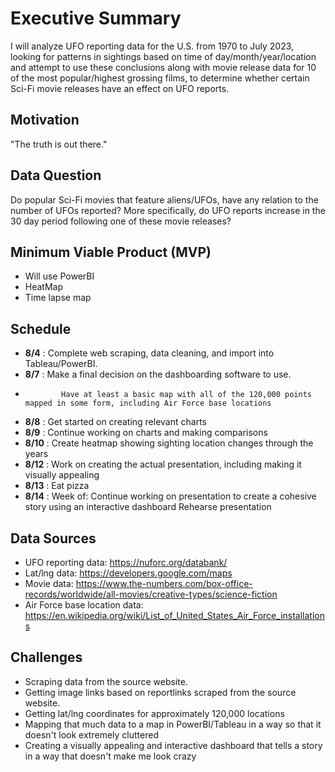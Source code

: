 # Executive Summary

I will analyze UFO reporting data for the U.S. from 1970 to July 2023, looking for patterns in sightings based on time of day/month/year/location and attempt to use these conclusions along with movie release data for 10 of the most popular/highest grossing films, to determine whether certain Sci-Fi movie releases have an effect on UFO reports. 

## Motivation

"The truth is out there."

## Data Question

Do popular Sci-Fi movies that feature aliens/UFOs, have any relation to the number of UFOs reported? 
More specifically, do UFO reports increase in the 30 day period following one of these movie releases?


## Minimum Viable Product (MVP)

- Will use PowerBI
- HeatMap
- Time lapse map


## Schedule

- **8/4**   : Complete web scraping, data cleaning, and import into Tableau/PowerBI.
- **8/7**   : Make a final decision on the dashboarding software to use.
-             Have at least a basic map with all of the 120,000 points mapped in some form, including Air Force base locations
- **8/8**   : Get started on creating relevant charts
- **8/9**   : Continue working on charts and making comparisons
- **8/10**  : Create heatmap showing sighting location changes through the years
- **8/12**  : Work on creating the actual presentation, including making it visually appealing
- **8/13**  : Eat pizza
- **8/14**  : Week of: Continue working on presentation to create a cohesive story using an interactive dashboard
                       Rehearse presentation
                       

## Data Sources 

- UFO reporting data: https://nuforc.org/databank/
- Lat/lng data: https://developers.google.com/maps
- Movie data: https://www.the-numbers.com/box-office-records/worldwide/all-movies/creative-types/science-fiction
- Air Force base location data: https://en.wikipedia.org/wiki/List_of_United_States_Air_Force_installations



## Challenges

- Scraping data from the source website.
- Getting image links based on reportlinks scraped from the source website.
- Getting lat/lng coordinates for approximately 120,000 locations
- Mapping that much data to a map in PowerBI/Tableau in a way so that it doesn't look extremely cluttered
- Creating a visually appealing and interactive dashboard that tells a story in a way that doesn't make me look crazy

